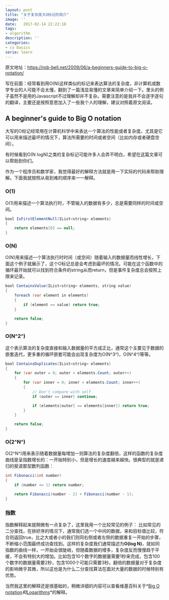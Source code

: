 ```yaml
---
layout: post
title: "关于复杂度大O标记的简介"
image: ''
date:   2017-02-14 22:22:18
tags:
- algorithm
description: ''
categories:
- cs basics
serie: learn
---
```


原文地址：<a href="https://rob-bell.net/2009/06/a-beginners-guide-to-big-o-notation/">https://rob-bell.net/2009/06/a-beginners-guide-to-big-o-notation/</a>

写在前面：经常看到用O(N)这样类似的标记来表达算法的复杂度，非计算机或数学专业的人可能不会太懂，翻到了一篇浅显易懂的文章来简单介绍一下。里头的例子虽然不是用的Javascript不过理解却并不复杂。需要注意的是我并不会逐字逐句的翻译，主要还是按照意思加入了一些我个人的理解，建议对照着原文阅读。

## A beginner's guide to Big O notation 

大写的O标记经常用在计算机科学中来表达一个算法的性能或者复杂度。尤其是它可以用来描述最坏的情况下，算法所需要的时间或者空间（比如内存或者硬盘空间）。

有时候看到O(N logN)之类的复杂标记可能许多人会弄不明白，希望在这篇文章可以帮助到你们。

作为一个程序员和数学家，我觉得最好的解释方法就是用一下实际的代码来帮助理解。下面我就按照从易到难的顺序来一一解释。

### O(1)

O(1)用来描述一个算法执行时，不管输入的数据有多少，总是需要同样的时间或空间。

```java
bool IsFirstElementNull(IList<string> elements)
{
    return elements[0] == null;
}
```

### O(N)

O(N)用来描述一个算法执行时时间（或空间）随着输入的数据量而线性增长，下面这个例子就展示了，这个O标记总是会考虑到最坏的情况。可能在这个函数中的循环最开始就可以找到符合条件的string从而return，但是事件复杂度总会按照上限来记录。

```java
bool ContainsValue(IList<string> elements, string value)
{
    foreach (var element in elements)
    {
        if (element == value) return true;
    }

    return false;
}
```

### O(N^2^)

这个表示算法的复杂度直接和输入数据量的平方成正比，通常这个主要见于数据的嵌套迭代，更多重的循环嵌套可能会出现复杂度为O(N^3^)，O(N^4^)等等。

```java
bool ContainsDuplicates(IList<string> elements)
{
    for (var outer = 0; outer < elements.Count; outer++)
    {
        for (var inner = 0; inner < elements.Count; inner++)
        {
            // Don't compare with self
            if (outer == inner) continue;

            if (elements[outer] == elements[inner]) return true;
        }
    }

    return false;
}
```

### O(2^N^)

O(2^N^)用来表示随着数据量每增加一则算法的复杂度翻倍，这样的函数的复杂度曲线是呈指数增长的：一开始特别小，但是增长的速度越来越快。很典型的就是递归的斐波那契数列函数：

```java
int Fibonacci(int number)
{
    if (number <= 1) return number;

    return Fibonacci(number - 2) + Fibonacci(number - 1);
}
```

### 指数

指数解释起来就稍微有一点复杂了，这里我用一个比较常见的例子：
比如常见的二分查找，在排好序的情况下，通常我们选一个中间的数据，来和目标值比较，符合则返回true，比之大或者小的我们则同右侧或者左侧的数据重复一开始的步骤，不断缩小范围最终成功查找到。这样的复杂度我们通常描述为**O(log N)**，就如同指数的曲线一样，一开始会很陡峭，但随着数据的增多，复杂度反而慢慢趋于平缓，不会有特别大的增加。比如包含10个数字的数据量需要1秒来完成，包含100个数字的数据量需要2秒，包含1000个可能只需要3秒。翻倍的数据量对于复杂度的影响微乎其微，所以这也是为什么二分查找算法在面对大量的数据的时候特别有优势。

当然我这里的解释还是很基础的，稍微详细的内容可以查看维基百科关于*[Big O notation](https://en.wikipedia.org/wiki/Big_O_notation)*和*[Logarithms](https://en.wikipedia.org/wiki/Logarithm)*的解释。